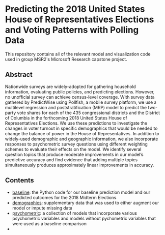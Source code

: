 # Predicting the 2018 United States House of Representatives Elections and Voting Patterns with Polling Data

This repository contains all of the relevant model and visualization code used in group MSR2's Microsoft Research capstone project.

## Abstract

Nationwide surveys are widely-adopted for gathering household information, evaluating public policies, and predicting elections. However, no unofficial survey can achieve census-level coverage. With survey data gathered by PredictWise using Pollfish, a mobile survey platform, we use a multilevel regression and poststratification (MRP) model to predict the two-party vote shares for each of the  435 congressional districts and the District of Columbia in the forthcoming 2018 United States House of Representatives Elections. We use these predictions to investigate the changes in voter turnout in specific demographics that would be needed to change the balance of power in the House of Representatives. In addition to widely-used demographic and geographic information, we also incorporate responses to psychometric survey questions using different weighting schemes to evaluate their effects on the model. We identify several question topics that produce moderate improvements in our model’s predictive accuracy and find evidence that adding multiple topics simultaneously produces approximately linear improvements in accuracy.

## Contents

* [baseline](): the Python code for our baseline prediction model and our predicted outcomes for the 2018 Midterm Elections
* [demographics](): supplementary data that was used to either augment our model or impute missing data
* [psychometric](): a collection of models that incorporate various psychometric variables and models without pychometric variables that were used as a baseline comparison
* 